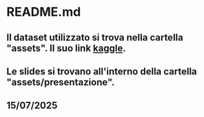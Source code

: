 # README.md
Il dataset utilizzato si trova nella cartella "assets". Il suo link [kaggle](https://www.kaggle.com/datasets/atharvasoundankar/global-cybersecurity-threats-2015-2024?resource=download).
---
Le slides si trovano all'interno della cartella "assets/presentazione".
---

## 15/07/2025
